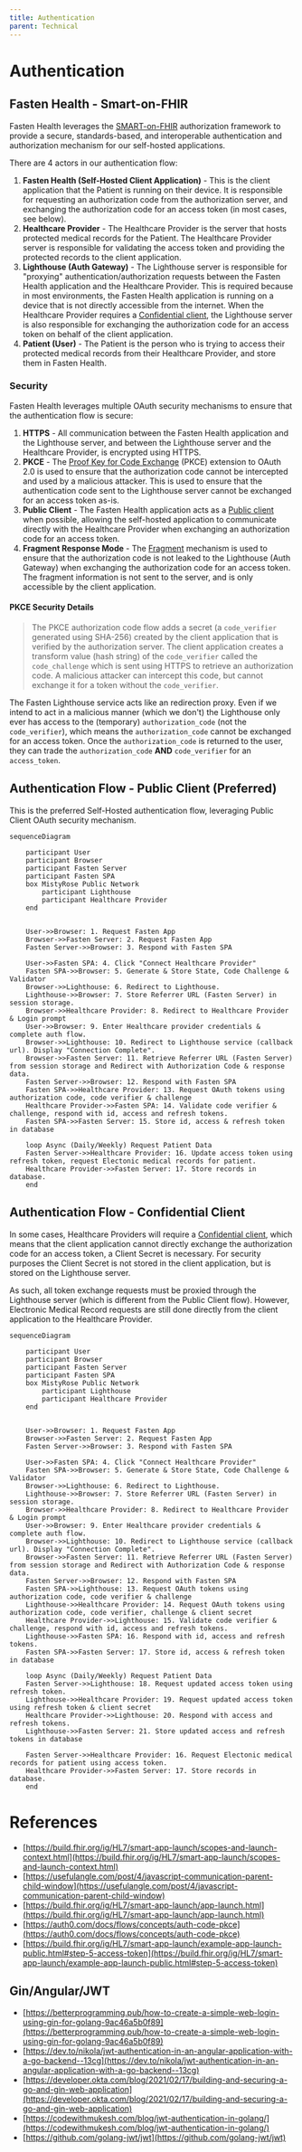 ```yaml
---
title: Authentication
parent: Technical
---
```


# Authentication

## Fasten Health - Smart-on-FHIR

Fasten Health leverages the [SMART-on-FHIR](https://smarthealthit.org/smart-on-fhir/) authorization 
framework to provide a secure, standards-based, and interoperable authentication and authorization mechanism for our self-hosted applications.

There are 4 actors in our authentication flow:

1. **Fasten Health (Self-Hosted Client Application)** - This is the client application that the Patient is running on their device. 
It is responsible for requesting an authorization code from the authorization server, and exchanging the authorization code 
for an access token (in most cases, see below).
1. **Healthcare Provider** - The Healthcare Provider is the server that hosts protected medical records for the Patient. 
The Healthcare Provider server is responsible for validating the access token and providing the protected records to the 
client application.
1. **Lighthouse (Auth Gateway)** - The Lighthouse server is responsible for "proxying" authentication/authorization requests 
between the Fasten Health application and the Healthcare Provider. This is required because in most environments, the 
Fasten Health application is running on a device that is not directly accessible from the internet. When the Healthcare 
Provider requires a [Confidential client](https://oauth.net/2/client-types/), the Lighthouse server is also responsible for exchanging the authorization code for an access token on behalf of the client application.
1. **Patient (User)** - The Patient is the person who is trying to access their protected medical records from their Healthcare Provider, and store them in Fasten Health.

### Security

Fasten Health leverages multiple OAuth security mechanisms to ensure that the authentication flow is secure:

1. **HTTPS** - All communication between the Fasten Health application and the Lighthouse server, and between the Lighthouse server and the Healthcare Provider, is encrypted using HTTPS.
1. **PKCE** - The [Proof Key for Code Exchange](https://oauth.net/2/pkce/) (PKCE) extension to OAuth 2.0 is used to ensure 
that the authorization code cannot be intercepted and used by a malicious attacker. This is used to ensure that the 
authentication code sent to the Lighthouse server cannot be exchanged for an access token as-is.
1. **Public Client** - The Fasten Health application acts as a [Public client](https://oauth.net/2/client-types/) when possible,
allowing the self-hosted application to communicate directly with the Healthcare Provider when exchanging an authorization code for an access token.
1. **Fragment Response Mode** - The [Fragment](https://openid.net/specs/oauth-v2-multiple-response-types-1_0.html#ResponseModes) mechanism is used to 
ensure that the authorization code is not leaked to the Lighthouse (Auth Gateway) when exchanging the authorization code for an access token. The 
fragment information is not sent to the server, and is only accessible by the client application.


#### PKCE Security Details

> The PKCE authorization code flow adds a secret (a `code_verifier` generated using SHA-256) created by the client application 
> that is verified by the authorization server. The client application creates a transform value (hash string) of the 
> `code_verifier` called the `code_challenge` which is sent using HTTPS to retrieve an authorization code. A malicious 
> attacker can intercept this code, but cannot exchange it for a token without the `code_verifier`.


The Fasten Lighthouse service acts like an redirection proxy. Even if we intend to act in a malicious manner (which we don't)
the Lighthouse only ever has access to the (temporary) `authorization_code` (not the `code_verifier`), which means the `authorization_code` cannot
be exchanged for an access token. 
Once the `authorization_code` is returned to the user, they can trade the `authorization_code` **AND** `code_verifier` for an `access_token`.


## Authentication Flow - Public Client (Preferred)

This is the preferred Self-Hosted authentication flow, leveraging Public Client OAuth security mechanism.

```mermaid
sequenceDiagram
    
    participant User
    participant Browser
    participant Fasten Server
    participant Fasten SPA
    box MistyRose Public Network
        participant Lighthouse
        participant Healthcare Provider
    end
	

    User->>Browser: 1. Request Fasten App
    Browser->>Fasten Server: 2. Request Fasten App
    Fasten Server->>Browser: 3. Respond with Fasten SPA

	User->>Fasten SPA: 4. Click "Connect Healthcare Provider"
	Fasten SPA->>Browser: 5. Generate & Store State, Code Challenge & Validator 
	Browser->>Lighthouse: 6. Redirect to Lighthouse. 
	Lighthouse->>Browser: 7. Store Referrer URL (Fasten Server) in session storage. 
	Browser->>Healthcare Provider: 8. Redirect to Healthcare Provider & Login prompt 
	User->>Browser: 9. Enter Healthcare provider credentials & complete auth flow.
	Browser->>Lighthouse: 10. Redirect to Lighthouse service (callback url). Display "Connection Complete".
	Browser->>Fasten Server: 11. Retrieve Referrer URL (Fasten Server) from session storage and Redirect with Authorization Code & response data.
	Fasten Server->>Browser: 12. Respond with Fasten SPA
	Fasten SPA->>Healthcare Provider: 13. Request OAuth tokens using authorization code, code verifier & challenge
	Healthcare Provider->>Fasten SPA: 14. Validate code verifier & challenge, respond with id, access and refresh tokens. 
    Fasten SPA->>Fasten Server: 15. Store id, access & refresh token in database
    
    loop Async (Daily/Weekly) Request Patient Data
    Fasten Server->>Healthcare Provider: 16. Update access token using refresh token, request Electonic medical records for patient.
    Healthcare Provider->>Fasten Server: 17. Store records in database. 
    end

```

## Authentication Flow - Confidential Client

In some cases, Healthcare Providers will require a [Confidential client](https://oauth.net/2/client-types/), which means that the 
client application cannot directly exchange the authorization code for an access token, a Client Secret is necessary.
For security purposes the Client Secret is not stored in the client application, but is stored on the Lighthouse server.

As such, all token exchange requests must be proxied through the Lighthouse server (which is different from the Public Client flow).
However, Electronic Medical Record requests are still done directly from the client application to the Healthcare Provider.

```mermaid
sequenceDiagram
    
    participant User
    participant Browser
    participant Fasten Server
    participant Fasten SPA
    box MistyRose Public Network
        participant Lighthouse
        participant Healthcare Provider
    end
	

    User->>Browser: 1. Request Fasten App
    Browser->>Fasten Server: 2. Request Fasten App
    Fasten Server->>Browser: 3. Respond with Fasten SPA

	User->>Fasten SPA: 4. Click "Connect Healthcare Provider"
	Fasten SPA->>Browser: 5. Generate & Store State, Code Challenge & Validator 
	Browser->>Lighthouse: 6. Redirect to Lighthouse. 
	Lighthouse->>Browser: 7. Store Referrer URL (Fasten Server) in session storage. 
	Browser->>Healthcare Provider: 8. Redirect to Healthcare Provider & Login prompt 
	User->>Browser: 9. Enter Healthcare provider credentials & complete auth flow.
	Browser->>Lighthouse: 10. Redirect to Lighthouse service (callback url). Display "Connection Complete".
	Browser->>Fasten Server: 11. Retrieve Referrer URL (Fasten Server) from session storage and Redirect with Authorization Code & response data.
	Fasten Server->>Browser: 12. Respond with Fasten SPA
	Fasten SPA->>Lighthouse: 13. Request OAuth tokens using authorization code, code verifier & challenge
	Lighthouse->>Healthcare Provider: 14. Request OAuth tokens using authorization code, code verifier, challenge & client secret
	Healthcare Provider->>Lighthouse: 15. Validate code verifier & challenge, respond with id, access and refresh tokens. 
	Lighthouse->>Fasten SPA: 16. Respond with id, access and refresh tokens. 
    Fasten SPA->>Fasten Server: 17. Store id, access & refresh token in database
    
    loop Async (Daily/Weekly) Request Patient Data
    Fasten Server->>Lighthouse: 18. Request updated access token using refresh token.
    Lighthouse->>Healthcare Provider: 19. Request updated access token using refresh token & client secret
	Healthcare Provider->>Lighthouse: 20. Respond with access and refresh tokens. 
	Lighthouse->>Fasten Server: 21. Store updated access and refresh tokens in database
    
    Fasten Server->>Healthcare Provider: 16. Request Electonic medical records for patient using access token.
    Healthcare Provider->>Fasten Server: 17. Store records in database. 
    end

```

# References

- [https://build.fhir.org/ig/HL7/smart-app-launch/scopes-and-launch-context.html](https://build.fhir.org/ig/HL7/smart-app-launch/scopes-and-launch-context.html)
- [https://usefulangle.com/post/4/javascript-communication-parent-child-window](https://usefulangle.com/post/4/javascript-communication-parent-child-window)
- [https://build.fhir.org/ig/HL7/smart-app-launch/app-launch.html](https://build.fhir.org/ig/HL7/smart-app-launch/app-launch.html)
- [https://auth0.com/docs/flows/concepts/auth-code-pkce](https://auth0.com/docs/flows/concepts/auth-code-pkce)
- [https://build.fhir.org/ig/HL7/smart-app-launch/example-app-launch-public.html#step-5-access-token](https://build.fhir.org/ig/HL7/smart-app-launch/example-app-launch-public.html#step-5-access-token)

## Gin/Angular/JWT

- [https://betterprogramming.pub/how-to-create-a-simple-web-login-using-gin-for-golang-9ac46a5b0f89](https://betterprogramming.pub/how-to-create-a-simple-web-login-using-gin-for-golang-9ac46a5b0f89)
- [https://dev.to/nikola/jwt-authentication-in-an-angular-application-with-a-go-backend--13cg](https://dev.to/nikola/jwt-authentication-in-an-angular-application-with-a-go-backend--13cg)
- [https://developer.okta.com/blog/2021/02/17/building-and-securing-a-go-and-gin-web-application](https://developer.okta.com/blog/2021/02/17/building-and-securing-a-go-and-gin-web-application)
- [https://codewithmukesh.com/blog/jwt-authentication-in-golang/](https://codewithmukesh.com/blog/jwt-authentication-in-golang/)
- [https://github.com/golang-jwt/jwt](https://github.com/golang-jwt/jwt)
